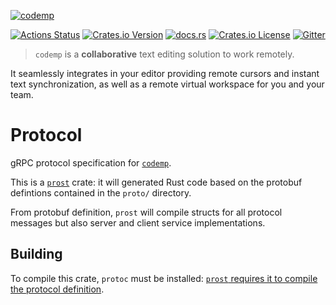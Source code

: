 [![codemp](https://codemp.dev/static/banner.png)](https://codemp.dev)

[![Actions Status](https://github.com/hexedtech/codemp-proto/actions/workflows/ci.yml/badge.svg)](https://github.com/hexedtech/codemp-proto/actions)
[![Crates.io Version](https://img.shields.io/crates/v/codemp-proto)](https://crates.io/crates/codemp-proto)
[![docs.rs](https://img.shields.io/docsrs/codemp-proto)](https://docs.rs/codemp-proto)
[![Crates.io License](https://img.shields.io/crates/l/codemp-proto)](https://github.com/hexedtech/codemp-proto/blob/dev/LICENSE)
[![Gitter](https://img.shields.io/gitter/room/hexedtech/codemp-proto)](https://gitter.im/hexedtech/codemp-proto)

> `codemp` is a **collaborative** text editing solution to work remotely.

It seamlessly integrates in your editor providing remote cursors and instant text synchronization,
as well as a remote virtual workspace for you and your team.

# Protocol
gRPC protocol specification for [`codemp`](https://github.com/hexedtech/codemp).

This is a [`prost`](https://github.com/tokio-rs/prost) crate: it will generated Rust code based on the protobuf defintions contained in the `proto/` directory.

From protobuf definition, `prost` will compile structs for all protocol messages but also server and client service implementations.

## Building
To compile this crate, `protoc` must be installed: [`prost` requires it to compile the protocol definition](https://docs.rs/prost/latest/prost/#protoc).
